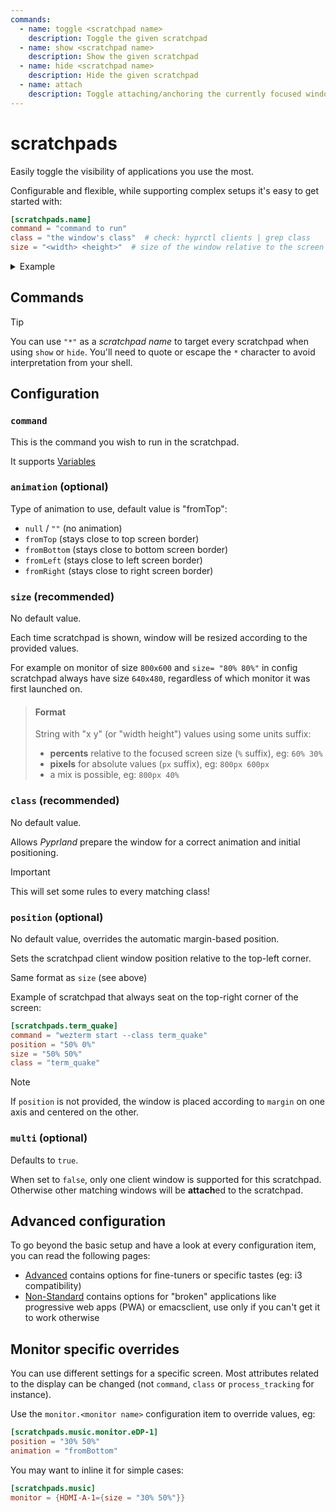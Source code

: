 ```yaml
---
commands:
  - name: toggle <scratchpad name>
    description: Toggle the given scratchpad
  - name: show <scratchpad name>
    description: Show the given scratchpad
  - name: hide <scratchpad name>
    description: Hide the given scratchpad
  - name: attach
    description: Toggle attaching/anchoring the currently focused window to the (last used) scratchpad
---
```

# scratchpads

Easily toggle the visibility of applications you use the most.

Configurable and flexible, while supporting complex setups it's easy to get started with:

```toml
[scratchpads.name]
command = "command to run"
class = "the window's class"  # check: hyprctl clients | grep class
size = "<width> <height>"  # size of the window relative to the screen size
```

<details>
<summary>Example</summary>

As an example, defining two scratchpads:

- _term_ which would be a kitty terminal on upper part of the screen
- _volume_ which would be a pavucontrol window on the right part of the screen


```toml
[scratchpads.term]
animation = "fromTop"
command = "kitty --class kitty-dropterm"
class = "kitty-dropterm"
size = "75% 60%"
max_size = "1920px 100%"
margin = 50

[scratchpads.volume]
animation = "fromRight"
command = "pavucontrol"
class = "org.pulseaudio.pavucontrol"
size = "40% 90%"
unfocus = "hide"
lazy = true
```

Shortcuts are generally needed:

```ini
bind = $mainMod,V,exec,pypr toggle volume
bind = $mainMod,A,exec,pypr toggle term
bind = $mainMod,Y,exec,pypr attach
```

Note that when `class` is provided, the window is automatically managed by pyprland.
When you create a scratchpad called "name", it will be hidden in `special:scratch_<name>`.

> [!note]
> If you wish to have a more generic space for any application you may run, check [toggle_special](./toggle_special).

</details>

## Commands

<CommandList :commands="$frontmatter.commands" />

> [!tip]
> You can use `"*"` as a _scratchpad name_ to target every scratchpad when using `show` or `hide`.
> You'll need to quote or escape the `*` character to avoid interpretation from your shell.

## Configuration

### `command`

This is the command you wish to run in the scratchpad.

It supports [Variables](./Variables)

### `animation` (optional)

Type of animation to use, default value is "fromTop":

- `null` / `""` (no animation)
- `fromTop` (stays close to top screen border)
- `fromBottom` (stays close to bottom screen border)
- `fromLeft` (stays close to left screen border)
- `fromRight` (stays close to right screen border)

### `size` (recommended)

No default value.

Each time scratchpad is shown, window will be resized according to the provided values.

For example on monitor of size `800x600` and `size= "80% 80%"` in config scratchpad always have size `640x480`,
regardless of which monitor it was first launched on.

> #### Format
>
> String with "x y" (or "width height") values using some units suffix:
>
> - **percents** relative to the focused screen size (`%` suffix), eg: `60% 30%`
> - **pixels** for absolute values (`px` suffix), eg: `800px 600px`
> - a mix is possible, eg: `800px 40%`

### `class` (recommended)

No default value.

Allows _Pyprland_ prepare the window for a correct animation and initial positioning.

> [!important]
> This will set some rules to every matching class!

### `position` (optional)

No default value, overrides the automatic margin-based position.

Sets the scratchpad client window position relative to the top-left corner.

Same format as `size` (see above)

Example of scratchpad that always seat on the top-right corner of the screen:

```toml
[scratchpads.term_quake]
command = "wezterm start --class term_quake"
position = "50% 0%"
size = "50% 50%"
class = "term_quake"
```

> [!note]
> If `position` is not provided, the window is placed according to `margin` on one axis and centered on the other.

### `multi` (optional)

Defaults to `true`.

When set to `false`, only one client window is supported for this scratchpad.
Otherwise other matching windows will be **attach**ed to the scratchpad.

## Advanced configuration

To go beyond the basic setup and have a look at every configuration item, you can read the following pages:

- [Advanced](./scratchpads_advanced) contains options for fine-tuners or specific tastes (eg: i3 compatibility)
- [Non-Standard](./scratchpads_nonstandard) contains options for "broken" applications
like progressive web apps (PWA) or emacsclient, use only if you can't get it to work otherwise

## Monitor specific overrides

You can use different settings for a specific screen.
Most attributes related to the display can be changed (not `command`, `class` or `process_tracking` for instance).

Use the `monitor.<monitor name>` configuration item to override values, eg:

```toml
[scratchpads.music.monitor.eDP-1]
position = "30% 50%"
animation = "fromBottom"
```

You may want to inline it for simple cases:

```toml
[scratchpads.music]
monitor = {HDMI-A-1={size = "30% 50%"}}
```
